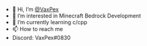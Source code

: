 - 👋 Hi, I’m <a href="https://github.com/VaxPex">@VaxPex</a>
- 👀 I’m interested in Minecraft Bedrock Development
- 🌱 I’m currently learning c/cpp
- 📫 How to reach me
- Discord: VaxPex#0830
